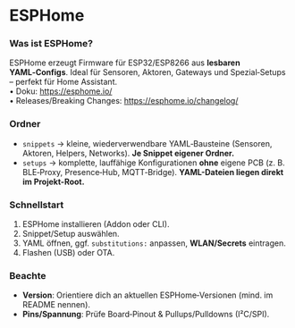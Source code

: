 # ESPHome

### Was ist ESPHome?
ESPHome erzeugt Firmware für ESP32/ESP8266 aus **lesbaren YAML‑Configs**. Ideal für Sensoren, Aktoren, Gateways und Spezial‑Setups – perfekt für Home Assistant.  
• Doku: https://esphome.io/  
• Releases/Breaking Changes: https://esphome.io/changelog/

### Ordner
- `snippets` → kleine, wiederverwendbare YAML‑Bausteine (Sensoren, Aktoren, Helpers, Networks). **Je Snippet eigener Ordner.**
- `setups` → komplette, lauffähige Konfigurationen **ohne** eigene PCB (z. B. BLE‑Proxy, Presence‑Hub, MQTT‑Bridge). **YAML-Dateien liegen direkt im Projekt-Root.**

### Schnellstart
1. ESPHome installieren (Addon oder CLI).  
2. Snippet/Setup auswählen.  
3. YAML öffnen, ggf. `substitutions:` anpassen, **WLAN/Secrets** eintragen.  
4. Flashen (USB) oder OTA.

### Beachte
- **Version**: Orientiere dich an aktuellen ESPHome‑Versionen (mind. im README nennen).  
- **Pins/Spannung**: Prüfe Board‑Pinout & Pullups/Pulldowns (I²C/SPI).  


